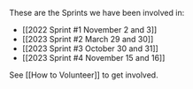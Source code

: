 These are the Sprints we have been involved in:

- [[2022 Sprint #1 November 2 and 3]]
- [[2023 Sprint #2 March 29 and 30]]
- [[2023 Sprint #3 October 30 and 31]]
- [[2023 Sprint #4 November 15 and 16]]

See [[How to Volunteer]] to get involved.